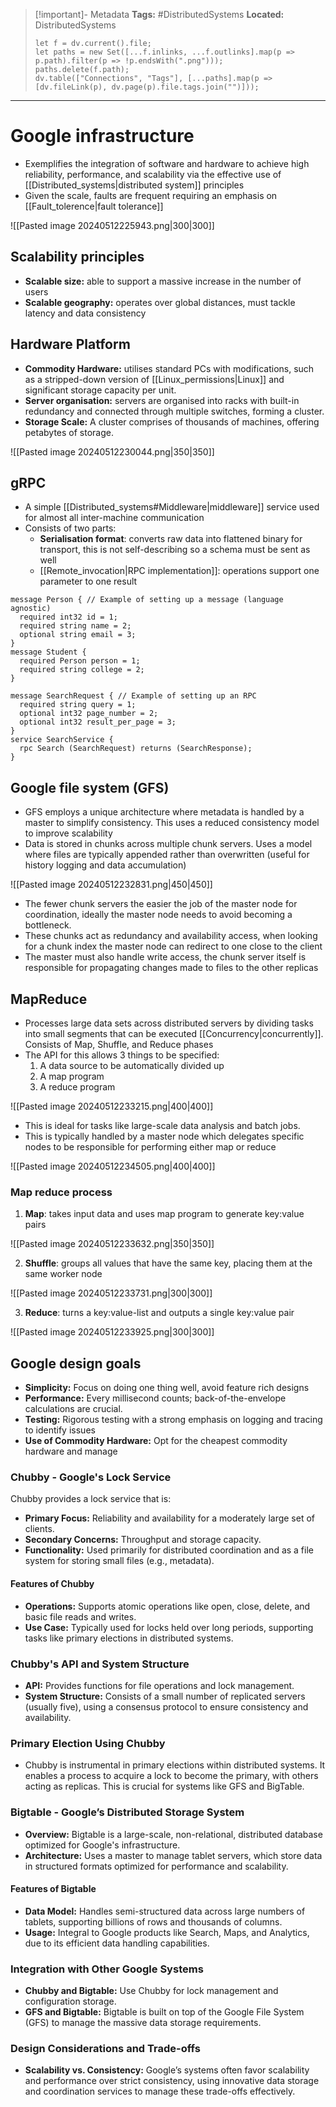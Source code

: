 > [!important]- Metadata
> **Tags:** #DistributedSystems 
> **Located:** DistributedSystems
> ```dataviewjs
> let f = dv.current().file;
> let paths = new Set([...f.inlinks, ...f.outlinks].map(p => p.path).filter(p => !p.endsWith(".png")));
> paths.delete(f.path);
> dv.table(["Connections", "Tags"], [...paths].map(p => [dv.fileLink(p), dv.page(p).file.tags.join("")]));
> ```

___
# Google infrastructure
- Exemplifies the integration of software and hardware to achieve high reliability, performance, and scalability via the effective use of [[Distributed_systems|distributed system]] principles 
- Given the scale, faults are frequent requiring an emphasis on [[Fault_tolerence|fault tolerance]]  

![[Pasted image 20240512225943.png|300|300]]
## Scalability principles
- **Scalable size:** able to support a massive increase in the number of users
- **Scalable geography:** operates over global distances, must tackle latency and data consistency 
## Hardware Platform
- **Commodity Hardware:** utilises standard PCs with modifications, such as a stripped-down version of [[Linux_permissions|Linux]] and significant storage capacity per unit.
- **Server organisation:** servers are organised into racks with built-in redundancy and connected through multiple switches, forming a cluster.
- **Storage Scale:** A cluster comprises of thousands of machines, offering petabytes of storage.

![[Pasted image 20240512230044.png|350|350]]

## gRPC
- A simple [[Distributed_systems#Middleware|middleware]] service used for almost all inter-machine communication 
- Consists of two parts:
	- **Serialisation format**: converts raw data into flattened binary for transport, this is not self-describing so a schema must be sent as well
	- [[Remote_invocation|RPC implementation]]: operations support one parameter to one result

```
message Person { // Example of setting up a message (language agnostic)
  required int32 id = 1;
  required string name = 2;
  optional string email = 3;
}
message Student {
  required Person person = 1;
  required string college = 2;
}

message SearchRequest { // Example of setting up an RPC
  required string query = 1;
  optional int32 page_number = 2;
  optional int32 result_per_page = 3;
}
service SearchService {
  rpc Search (SearchRequest) returns (SearchResponse);
}
```

## Google file system (GFS)
-  GFS employs a unique architecture where metadata is handled by a master to simplify consistency. This uses a reduced consistency model to improve scalability 
- Data is stored in chunks across multiple chunk servers. Uses a model where files are typically appended rather than overwritten (useful for history logging and data accumulation)


![[Pasted image 20240512232831.png|450|450]]

- The fewer chunk servers the easier the job of the master node for coordination, ideally the master node needs to avoid becoming a bottleneck. 
- These chunks act as redundancy and availability access, when looking for a chunk index the master node can redirect to one close to the client
- The master must also handle write access, the chunk server itself is responsible for propagating changes made to files to the other replicas

## MapReduce

- Processes large data sets across distributed servers by dividing tasks into small segments that can be executed [[Concurrency|concurrently]]. Consists of Map, Shuffle, and Reduce phases
- The API for this allows 3 things to be specified: 
    1. A data source to be automatically divided up
    2. A map program
    3. A reduce program

![[Pasted image 20240512233215.png|400|400]]

- This is ideal for tasks like large-scale data analysis and batch jobs.
- This is typically handled by a master node which delegates specific nodes to be responsible for performing either map or reduce 

![[Pasted image 20240512234505.png|400|400]]
### Map reduce process 
1. **Map**: takes input data and uses map program to generate key:value pairs 

![[Pasted image 20240512233632.png|350|350]]

2. **Shuffle**: groups all values that have the same key, placing them at the same worker node 

![[Pasted image 20240512233731.png|300|300]]

3. **Reduce**: turns a key:value-list and outputs a single key:value pair

![[Pasted image 20240512233925.png|300|300]]




## Google design goals 
- **Simplicity:** Focus on doing one thing well, avoid feature rich designs
- **Performance:** Every millisecond counts; back-of-the-envelope calculations are crucial.
- **Testing:** Rigorous testing with a strong emphasis on logging and tracing to identify issues
- **Use of Commodity Hardware:** Opt for the cheapest commodity hardware and manage 

### Chubby - Google's Lock Service

Chubby provides a lock service that is:

- **Primary Focus:** Reliability and availability for a moderately large set of clients.
- **Secondary Concerns:** Throughput and storage capacity.
- **Functionality:** Used primarily for distributed coordination and as a file system for storing small files (e.g., metadata).

#### Features of Chubby

- **Operations:** Supports atomic operations like open, close, delete, and basic file reads and writes.
- **Use Case:** Typically used for locks held over long periods, supporting tasks like primary elections in distributed systems.

### Chubby's API and System Structure

- **API:** Provides functions for file operations and lock management.
- **System Structure:** Consists of a small number of replicated servers (usually five), using a consensus protocol to ensure consistency and availability.

### Primary Election Using Chubby

- Chubby is instrumental in primary elections within distributed systems. It enables a process to acquire a lock to become the primary, with others acting as replicas. This is crucial for systems like GFS and BigTable.

### Bigtable - Google’s Distributed Storage System

- **Overview:** Bigtable is a large-scale, non-relational, distributed database optimized for Google's infrastructure.
- **Architecture:** Uses a master to manage tablet servers, which store data in structured formats optimized for performance and scalability.

#### Features of Bigtable

- **Data Model:** Handles semi-structured data across large numbers of tablets, supporting billions of rows and thousands of columns.
- **Usage:** Integral to Google products like Search, Maps, and Analytics, due to its efficient data handling capabilities.

### Integration with Other Google Systems

- **Chubby and Bigtable:** Use Chubby for lock management and configuration storage.
- **GFS and Bigtable:** Bigtable is built on top of the Google File System (GFS) to manage the massive data storage requirements.

### Design Considerations and Trade-offs

- **Scalability vs. Consistency:** Google’s systems often favor scalability and performance over strict consistency, using innovative data storage and coordination services to manage these trade-offs effectively.
